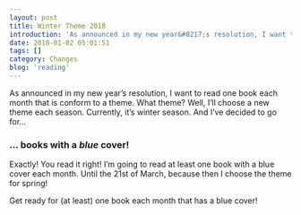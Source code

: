 ```yaml
---
layout: post
title: Winter Theme 2018
introduction: 'As announced in my new year&#8217;s resolution, I want to read one book each month that is conform to a theme. What theme? Well, I&#8217;ll choose a new theme each season. Currently, it&#8217;s winter season. And I&#8217;ve decided to go for&#8230;'
date: 2018-01-02 05:01:51
tags: []
category: Changes
blog: 'reading'
---
```

As announced in my new year&#8217;s resolution, I want to read one book each month that is conform to a theme. What theme? Well, I&#8217;ll choose a new theme each season. Currently, it&#8217;s winter season. And I&#8217;ve decided to go for&#8230;

### &#8230; **books with a <em>blue</em> cover**!

Exactly! You read it right! I&#8217;m going to read at least one book with a blue cover each month. Until the 21st of March, because then I choose the theme for spring!

Get ready for (at least) one book each month that has a blue cover!